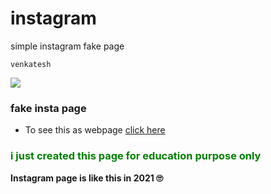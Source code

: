 # instagram
simple instagram fake page 
```
venkatesh 
```
<img src="https://i.ibb.co/n0tFfjY/instagram.png" > </img> 
### fake insta page
* To see this as webpage [click here](http://newinsta.atwebpages.com)

<div style="color:green" >
<h3  >i just created this page for education purpose only </h3>
 
</div>

<b>Instagram page is like this in 2021 🙄</b>
